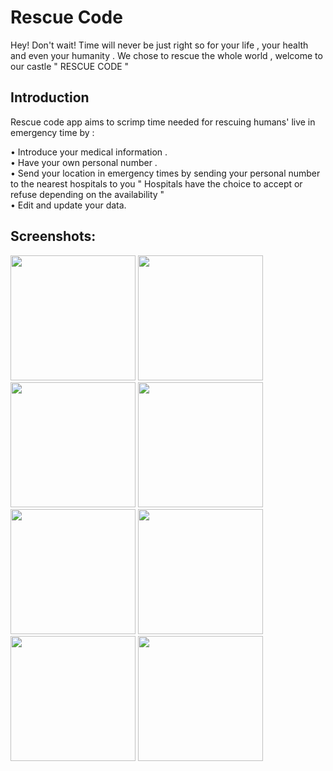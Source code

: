 # Rescue Code

Hey! Don't wait! Time will never be just right so for your life , your health and even your humanity . We chose to rescue the whole world , welcome to our castle " RESCUE CODE " 

## Introduction


Rescue code app aims to scrimp time needed for rescuing humans' live in emergency time by :</br>

• Introduce your medical information .</br>
• Have your own personal number .</br>
• Send your location in emergency times by sending your personal number to the nearest hospitals to you " Hospitals have the choice to accept or refuse depending on the availability "</br>
• Edit and update your data.</br>

## Screenshots: 
<img src="https://github.com/sha3rawi33/rescue-code/blob/master/screenshots/1.jpg?raw=true" width="200"> <img src="https://github.com/sha3rawi33/rescue-code/blob/master/screenshots/2.jpg?raw=true" width="200"> <img src="https://github.com/sha3rawi33/rescue-code/blob/master/screenshots/3.jpg?raw=true" width="200"> <img src="https://github.com/sha3rawi33/rescue-code/blob/master/screenshots/4.jpg?raw=true" width="200"> <img src="https://github.com/sha3rawi33/rescue-code/blob/master/screenshots/5.jpg?raw=true" width="200"> <img src="https://github.com/sha3rawi33/rescue-code/blob/master/screenshots/6.jpg?raw=true" width="200"> <img src="https://github.com/sha3rawi33/rescue-code/blob/master/screenshots/7.jpg?raw=true" width="200"> <img src="https://github.com/sha3rawi33/rescue-code/blob/master/screenshots/8.jpg?raw=true" width="200">
